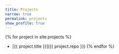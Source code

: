 ```yaml
---
title: Projects
narrow: true
permalink: projects
show_profile: true
---
```


{% for project in site.projects %}
- [{{ project.title }}]({{ project.repo }})
{% endfor %}
